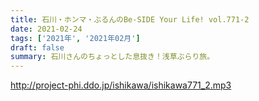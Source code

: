 ```yaml
---
title: 石川・ホンマ・ぶるんのBe-SIDE Your Life! vol.771-2
date: 2021-02-24
tags: ['2021年', '2021年02月']
draft: false
summary: 石川さんのちょっとした息抜き！浅草ぶらり旅。
---
```


http://project-phi.ddo.jp/ishikawa/ishikawa771_2.mp3
